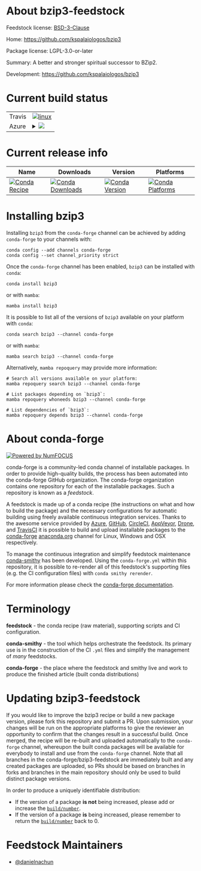 About bzip3-feedstock
=====================

Feedstock license: [BSD-3-Clause](https://github.com/conda-forge/bzip3-feedstock/blob/main/LICENSE.txt)

Home: https://github.com/kspalaiologos/bzip3

Package license: LGPL-3.0-or-later

Summary: A better and stronger spiritual successor to BZip2.

Development: https://github.com/kspalaiologos/bzip3

Current build status
====================


<table><tr>
    <td>Travis</td>
    <td>
      <a href="https://app.travis-ci.com/conda-forge/bzip3-feedstock">
        <img alt="linux" src="https://img.shields.io/travis/com/conda-forge/bzip3-feedstock/main.svg?label=Linux">
      </a>
    </td>
  </tr>
    
  <tr>
    <td>Azure</td>
    <td>
      <details>
        <summary>
          <a href="https://dev.azure.com/conda-forge/feedstock-builds/_build/latest?definitionId=22963&branchName=main">
            <img src="https://dev.azure.com/conda-forge/feedstock-builds/_apis/build/status/bzip3-feedstock?branchName=main">
          </a>
        </summary>
        <table>
          <thead><tr><th>Variant</th><th>Status</th></tr></thead>
          <tbody><tr>
              <td>linux_64</td>
              <td>
                <a href="https://dev.azure.com/conda-forge/feedstock-builds/_build/latest?definitionId=22963&branchName=main">
                  <img src="https://dev.azure.com/conda-forge/feedstock-builds/_apis/build/status/bzip3-feedstock?branchName=main&jobName=linux&configuration=linux%20linux_64_" alt="variant">
                </a>
              </td>
            </tr><tr>
              <td>linux_aarch64</td>
              <td>
                <a href="https://dev.azure.com/conda-forge/feedstock-builds/_build/latest?definitionId=22963&branchName=main">
                  <img src="https://dev.azure.com/conda-forge/feedstock-builds/_apis/build/status/bzip3-feedstock?branchName=main&jobName=linux&configuration=linux%20linux_aarch64_" alt="variant">
                </a>
              </td>
            </tr><tr>
              <td>linux_ppc64le</td>
              <td>
                <a href="https://dev.azure.com/conda-forge/feedstock-builds/_build/latest?definitionId=22963&branchName=main">
                  <img src="https://dev.azure.com/conda-forge/feedstock-builds/_apis/build/status/bzip3-feedstock?branchName=main&jobName=linux&configuration=linux%20linux_ppc64le_" alt="variant">
                </a>
              </td>
            </tr><tr>
              <td>osx_64</td>
              <td>
                <a href="https://dev.azure.com/conda-forge/feedstock-builds/_build/latest?definitionId=22963&branchName=main">
                  <img src="https://dev.azure.com/conda-forge/feedstock-builds/_apis/build/status/bzip3-feedstock?branchName=main&jobName=osx&configuration=osx%20osx_64_" alt="variant">
                </a>
              </td>
            </tr><tr>
              <td>osx_arm64</td>
              <td>
                <a href="https://dev.azure.com/conda-forge/feedstock-builds/_build/latest?definitionId=22963&branchName=main">
                  <img src="https://dev.azure.com/conda-forge/feedstock-builds/_apis/build/status/bzip3-feedstock?branchName=main&jobName=osx&configuration=osx%20osx_arm64_" alt="variant">
                </a>
              </td>
            </tr>
          </tbody>
        </table>
      </details>
    </td>
  </tr>
</table>

Current release info
====================

| Name | Downloads | Version | Platforms |
| --- | --- | --- | --- |
| [![Conda Recipe](https://img.shields.io/badge/recipe-bzip3-green.svg)](https://anaconda.org/conda-forge/bzip3) | [![Conda Downloads](https://img.shields.io/conda/dn/conda-forge/bzip3.svg)](https://anaconda.org/conda-forge/bzip3) | [![Conda Version](https://img.shields.io/conda/vn/conda-forge/bzip3.svg)](https://anaconda.org/conda-forge/bzip3) | [![Conda Platforms](https://img.shields.io/conda/pn/conda-forge/bzip3.svg)](https://anaconda.org/conda-forge/bzip3) |

Installing bzip3
================

Installing `bzip3` from the `conda-forge` channel can be achieved by adding `conda-forge` to your channels with:

```
conda config --add channels conda-forge
conda config --set channel_priority strict
```

Once the `conda-forge` channel has been enabled, `bzip3` can be installed with `conda`:

```
conda install bzip3
```

or with `mamba`:

```
mamba install bzip3
```

It is possible to list all of the versions of `bzip3` available on your platform with `conda`:

```
conda search bzip3 --channel conda-forge
```

or with `mamba`:

```
mamba search bzip3 --channel conda-forge
```

Alternatively, `mamba repoquery` may provide more information:

```
# Search all versions available on your platform:
mamba repoquery search bzip3 --channel conda-forge

# List packages depending on `bzip3`:
mamba repoquery whoneeds bzip3 --channel conda-forge

# List dependencies of `bzip3`:
mamba repoquery depends bzip3 --channel conda-forge
```


About conda-forge
=================

[![Powered by
NumFOCUS](https://img.shields.io/badge/powered%20by-NumFOCUS-orange.svg?style=flat&colorA=E1523D&colorB=007D8A)](https://numfocus.org)

conda-forge is a community-led conda channel of installable packages.
In order to provide high-quality builds, the process has been automated into the
conda-forge GitHub organization. The conda-forge organization contains one repository
for each of the installable packages. Such a repository is known as a *feedstock*.

A feedstock is made up of a conda recipe (the instructions on what and how to build
the package) and the necessary configurations for automatic building using freely
available continuous integration services. Thanks to the awesome service provided by
[Azure](https://azure.microsoft.com/en-us/services/devops/), [GitHub](https://github.com/),
[CircleCI](https://circleci.com/), [AppVeyor](https://www.appveyor.com/),
[Drone](https://cloud.drone.io/welcome), and [TravisCI](https://travis-ci.com/)
it is possible to build and upload installable packages to the
[conda-forge](https://anaconda.org/conda-forge) [anaconda.org](https://anaconda.org/)
channel for Linux, Windows and OSX respectively.

To manage the continuous integration and simplify feedstock maintenance
[conda-smithy](https://github.com/conda-forge/conda-smithy) has been developed.
Using the ``conda-forge.yml`` within this repository, it is possible to re-render all of
this feedstock's supporting files (e.g. the CI configuration files) with ``conda smithy rerender``.

For more information please check the [conda-forge documentation](https://conda-forge.org/docs/).

Terminology
===========

**feedstock** - the conda recipe (raw material), supporting scripts and CI configuration.

**conda-smithy** - the tool which helps orchestrate the feedstock.
                   Its primary use is in the construction of the CI ``.yml`` files
                   and simplify the management of *many* feedstocks.

**conda-forge** - the place where the feedstock and smithy live and work to
                  produce the finished article (built conda distributions)


Updating bzip3-feedstock
========================

If you would like to improve the bzip3 recipe or build a new
package version, please fork this repository and submit a PR. Upon submission,
your changes will be run on the appropriate platforms to give the reviewer an
opportunity to confirm that the changes result in a successful build. Once
merged, the recipe will be re-built and uploaded automatically to the
`conda-forge` channel, whereupon the built conda packages will be available for
everybody to install and use from the `conda-forge` channel.
Note that all branches in the conda-forge/bzip3-feedstock are
immediately built and any created packages are uploaded, so PRs should be based
on branches in forks and branches in the main repository should only be used to
build distinct package versions.

In order to produce a uniquely identifiable distribution:
 * If the version of a package **is not** being increased, please add or increase
   the [``build/number``](https://docs.conda.io/projects/conda-build/en/latest/resources/define-metadata.html#build-number-and-string).
 * If the version of a package **is** being increased, please remember to return
   the [``build/number``](https://docs.conda.io/projects/conda-build/en/latest/resources/define-metadata.html#build-number-and-string)
   back to 0.

Feedstock Maintainers
=====================

* [@danielnachun](https://github.com/danielnachun/)

